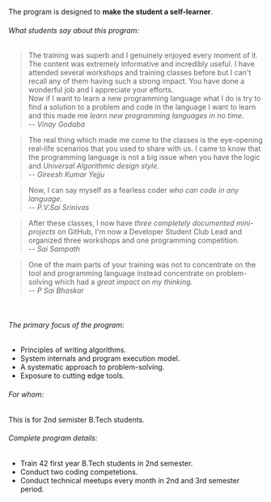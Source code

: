 The program is designed to **make the student a self-learner**.

###### What students say about this program:  

> The training was superb and I genuinely enjoyed every moment of it. The content was extremely informative and incredibly useful. I have attended several workshops and training classes before but I can't recall any of them having such a strong impact. You have done a wonderful job and I appreciate your efforts.  
> Now if I want to learn a new programming language what I do is try to find a solution to a problem and code in the language I want to learn and this made me *learn new programming languages in no time*.  
> -- *Vinay Godaba*

> The real thing which made me come to the classes is the eye-opening real-life scenarios that you used to share with us. 
> I came to know that the programming language is not a big issue when you have the logic and *Universal Algorithmic design style*.  
> -- *Gireesh Kumar Yejju*

> Now, I can say myself as a fearless coder *who can code in any language*.  
> -- *P.V.Sai Srinivas*

> After these classes, I now have *three completely documented mini-projects* on GitHub, I'm now a Developer Student Club Lead and organized three workshops and one programming competition.   
> -- *Sai Sampath*

> One of the main parts of your training was not to concentrate on the tool and programming language instead concentrate on problem-solving which had a *great impact on my thinking*.  
> -- *P Sai Bhaskar*

<br/>

###### The primary focus of the program:
- Principles of writing algorithms.
- System internals and program execution model.
- A systematic approach to problem-solving.
- Exposure to cutting edge tools.

###### For whom:
This is for 2nd semister B.Tech students.

###### Complete program details:
- Train 42 first year B.Tech students in 2nd semester.
- Conduct two coding competetions.
- Conduct technical meetups every month in 2nd and 3rd semester period.
